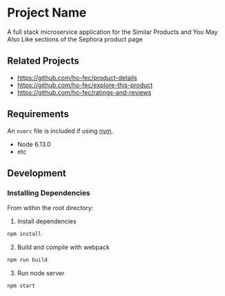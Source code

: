 # Project Name

A full stack microservice application for the Similar Products and You May Also Like sections of the Sephora product page

## Related Projects

  - https://github.com/ho-fec/product-details
  - https://github.com/ho-fec/explore-this-product
  - https://github.com/ho-fec/ratings-and-reviews

## Requirements

An `nvmrc` file is included if using [nvm](https://github.com/creationix/nvm).

- Node 6.13.0
- etc

## Development

### Installing Dependencies

From within the root directory:

1. Install dependencies
```sh
npm install
```
2. Build and compile with webpack
```sh
npm run build
```
3. Run node server
```sh
npm start
```

